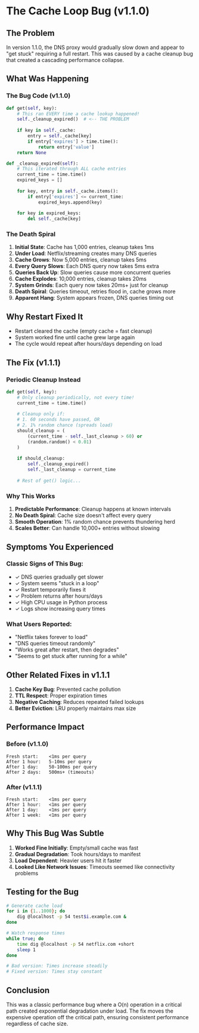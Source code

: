 # The Cache Loop Bug (v1.1.0)

## The Problem

In version 1.1.0, the DNS proxy would gradually slow down and appear to "get stuck" requiring a full restart. This was caused by a cache cleanup bug that created a cascading performance collapse.

## What Was Happening

### The Bug Code (v1.1.0)
```python
def get(self, key):
    # This ran EVERY time a cache lookup happened!
    self._cleanup_expired()  # <-- THE PROBLEM
    
    if key in self._cache:
        entry = self._cache[key]
        if entry['expires'] > time.time():
            return entry['value']
    return None

def _cleanup_expired(self):
    # This iterated through ALL cache entries
    current_time = time.time()
    expired_keys = []
    
    for key, entry in self._cache.items():
        if entry['expires'] <= current_time:
            expired_keys.append(key)
    
    for key in expired_keys:
        del self._cache[key]
```

### The Death Spiral

1. **Initial State**: Cache has 1,000 entries, cleanup takes 1ms
2. **Under Load**: Netflix/streaming creates many DNS queries
3. **Cache Grows**: Now 5,000 entries, cleanup takes 5ms
4. **Every Query Slows**: Each DNS query now takes 5ms extra
5. **Queries Back Up**: Slow queries cause more concurrent queries
6. **Cache Explodes**: 10,000 entries, cleanup takes 20ms
7. **System Grinds**: Each query now takes 20ms+ just for cleanup
8. **Death Spiral**: Queries timeout, retries flood in, cache grows more
9. **Apparent Hang**: System appears frozen, DNS queries timing out

## Why Restart Fixed It

- Restart cleared the cache (empty cache = fast cleanup)
- System worked fine until cache grew large again
- The cycle would repeat after hours/days depending on load

## The Fix (v1.1.1)

### Periodic Cleanup Instead
```python
def get(self, key):
    # Only cleanup periodically, not every time!
    current_time = time.time()
    
    # Cleanup only if:
    # 1. 60 seconds have passed, OR
    # 2. 1% random chance (spreads load)
    should_cleanup = (
        (current_time - self._last_cleanup > 60) or
        (random.random() < 0.01)
    )
    
    if should_cleanup:
        self._cleanup_expired()
        self._last_cleanup = current_time
    
    # Rest of get() logic...
```

### Why This Works

1. **Predictable Performance**: Cleanup happens at known intervals
2. **No Death Spiral**: Cache size doesn't affect every query
3. **Smooth Operation**: 1% random chance prevents thundering herd
4. **Scales Better**: Can handle 10,000+ entries without slowing

## Symptoms You Experienced

### Classic Signs of This Bug:
- ✓ DNS queries gradually get slower
- ✓ System seems "stuck in a loop"
- ✓ Restart temporarily fixes it
- ✓ Problem returns after hours/days
- ✓ High CPU usage in Python process
- ✓ Logs show increasing query times

### What Users Reported:
- "Netflix takes forever to load"
- "DNS queries timeout randomly"
- "Works great after restart, then degrades"
- "Seems to get stuck after running for a while"

## Other Related Fixes in v1.1.1

1. **Cache Key Bug**: Prevented cache pollution
2. **TTL Respect**: Proper expiration times
3. **Negative Caching**: Reduces repeated failed lookups
4. **Better Eviction**: LRU properly maintains max size

## Performance Impact

### Before (v1.1.0)
```
Fresh start:    <1ms per query
After 1 hour:   5-10ms per query  
After 1 day:    50-100ms per query
After 2 days:   500ms+ (timeouts)
```

### After (v1.1.1)
```
Fresh start:    <1ms per query
After 1 hour:   <1ms per query
After 1 day:    <1ms per query
After 1 week:   <1ms per query
```

## Why This Bug Was Subtle

1. **Worked Fine Initially**: Empty/small cache was fast
2. **Gradual Degradation**: Took hours/days to manifest
3. **Load Dependent**: Heavier users hit it faster
4. **Looked Like Network Issues**: Timeouts seemed like connectivity problems

## Testing for the Bug

```bash
# Generate cache load
for i in {1..1000}; do
    dig @localhost -p 54 test$i.example.com &
done

# Watch response times
while true; do
    time dig @localhost -p 54 netflix.com +short
    sleep 1
done

# Bad version: Times increase steadily
# Fixed version: Times stay constant
```

## Conclusion

This was a classic performance bug where a O(n) operation in a critical path created exponential degradation under load. The fix moves the expensive operation off the critical path, ensuring consistent performance regardless of cache size.
